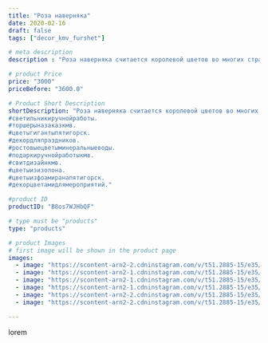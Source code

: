 ```yaml
---
title: "Роза наверняка"
date: 2020-02-16
draft: false
tags: ["decor_kmv_furshet"]

# meta description
description : "Роза наверняка считается королевой цветов во многих странах. Символика розы зависит от конкретных культурных корней и истории, однако чаще всего роза ассоциируе"

# product Price
price: "3000"
priceBefore: "3600.0"

# Product Short Description
shortDescription: "Роза наверняка считается королевой цветов во многих странах. Символика розы зависит от конкретных культурных корней и истории, однако чаще всего роза ассоциируется с любовью и преданностью. ... Картину с их изображением можно повесить в прихожей напротив входной двери. Роза //- один из наиболее ярких символов любви и красоты. Любовь и романтика //- красная роза, чистота //- белая роза, ревность //- желтая роза, горе или соболезнование //- темно//-бордовая, учтивость и любовь //- розовая роза.
#светильникиручнойработы.
#торшерыназаказкмв.
#цветыгигантыпятигорск.
#декордляпраздников.
#ростовыецветыминеральныеводы.
#подаркиручнойработыкмв.
#свитдизайнкмв.
#цветыизизолона.
#цветыизфоамиранапятигорск.
#декорцветамидлямероприятий."

#product ID
productID: "B8os7WJHbQF"

# type must be "products"
type: "products"

# product Images
# first image will be shown in the product page
images:
  - image: "https://scontent-arn2-2.cdninstagram.com/v/t51.2885-15/e35/p1080x1080/82564457_187310335947908_6329340070632708892_n.jpg?tp=1&_nc_ht=scontent-arn2-2.cdninstagram.com&_nc_cat=108&_nc_ohc=9wtflsp19TsAX-OTgi0&oh=141bc51f97873200a7e2b46d95c203f6&oe=606C9C3D&ig_cache_key=MjI0NTI0MjAwMzk2NDk3MzkwOQ%3D%3D.2"
  - image: "https://scontent-arn2-1.cdninstagram.com/v/t51.2885-15/e35/p1080x1080/84530292_125068932223339_8158291662700312985_n.jpg?tp=1&_nc_ht=scontent-arn2-1.cdninstagram.com&_nc_cat=107&_nc_ohc=5kZqJO62eu0AX90FVTh&oh=1b0f5c2ce73f0355bf1b592333c41e20&oe=6069D978&ig_cache_key=MjI0NTI0MjAwMzk5ODQxOTc3OQ%3D%3D.2"
  - image: "https://scontent-arn2-1.cdninstagram.com/v/t51.2885-15/e35/p1080x1080/84375534_123128139102995_2916645764715977989_n.jpg?tp=1&_nc_ht=scontent-arn2-1.cdninstagram.com&_nc_cat=111&_nc_ohc=zllIo3tmG-AAX9dUHHW&oh=b06a9d7593fe755c6f1fe94b1c9f23db&oe=606B6F5D&ig_cache_key=MjI0NTI0MjAwMzk4MTY3MjUzOQ%3D%3D.2"
  - image: "https://scontent-arn2-1.cdninstagram.com/v/t51.2885-15/e35/p1080x1080/84706704_229430868072578_3172133126512749760_n.jpg?tp=1&_nc_ht=scontent-arn2-1.cdninstagram.com&_nc_cat=102&_nc_ohc=3nh1vMEu09gAX8l58Ch&oh=57a1d2f8e6dde4df34217f705196ce91&oe=606C59C5&ig_cache_key=MjI0NTI0MjAwNDAwNjk2NDg1Nw%3D%3D.2"
  - image: "https://scontent-arn2-2.cdninstagram.com/v/t51.2885-15/e35/p1080x1080/82173770_145186859869236_653306142842922021_n.jpg?tp=1&_nc_ht=scontent-arn2-2.cdninstagram.com&_nc_cat=100&_nc_ohc=4HXXN7Q_IisAX-1U7Py&oh=8b27edbd6bd7c9bdfd816488f349a595&oe=606A47A5&ig_cache_key=MjI0NTI0MjAwNDAxNTE1ODY5NA%3D%3D.2"
  - image: "https://scontent-arn2-2.cdninstagram.com/v/t51.2885-15/e35/p1080x1080/83892882_137582664401972_1881778580527066517_n.jpg?tp=1&_nc_ht=scontent-arn2-2.cdninstagram.com&_nc_cat=108&_nc_ohc=MXqO1NPPde4AX9uqncm&oh=371972d5de56147c8d299dae5ac013b7&oe=606A2F4F&ig_cache_key=MjI0NTI0MjAwMzk5MDE2NjU5NQ%3D%3D.2"

---
```

lorem
